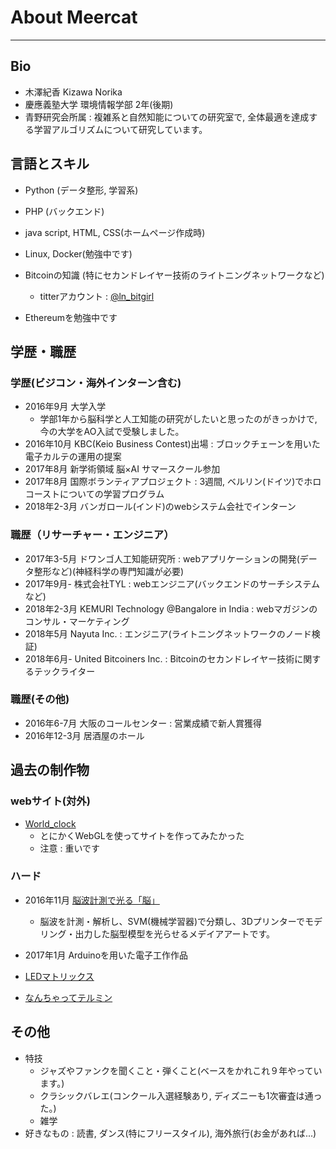 # About Meercat
---
## Bio
- 木澤紀香 Kizawa Norika
- 慶應義塾大学 環境情報学部 2年(後期)
- 青野研究会所属 : 複雑系と自然知能についての研究室で, 全体最適を達成する学習アルゴリズムについて研究しています。

## 言語とスキル
- Python (データ整形, 学習系)
- PHP (バックエンド)
- java script, HTML, CSS(ホームページ作成時)
- Linux, Docker(勉強中です)


- Bitcoinの知識 (特にセカンドレイヤー技術のライトニングネットワークなど)
	- titterアカウント : [@ln_bitgirl](https://twitter.com/ln_bitgirl)
- Ethereumを勉強中です

## 学歴・職歴
### 学歴(ビジコン・海外インターン含む)

- 2016年9月 大学入学 
	- 学部1年から脳科学と人工知能の研究がしたいと思ったのがきっかけで, 今の大学をAO入試で受験しました。
- 2016年10月 KBC(Keio Business Contest)出場 : ブロックチェーンを用いた電子カルテの運用の提案
- 2017年8月 新学術領域 脳×AI サマースクール参加
- 2017年8月 国際ボランティアプロジェクト : 3週間, ベルリン(ドイツ)でホロコーストについての学習プログラム
- 2018年2-3月 バンガロール(インド)のwebシステム会社でインターン


### 職歴（リサーチャー・エンジニア）
- 2017年3-5月 ドワンゴ人工知能研究所 : webアプリケーションの開発(データ整形など)(神経科学の専門知識が必要)
- 2017年9月- 株式会社TYL : webエンジニア(バックエンドのサーチシステムなど)
- 2018年2-3月 KEMURI Technology @Bangalore in India : webマガジンのコンサル・マーケティング
- 2018年5月 Nayuta Inc. : エンジニア(ライトニングネットワークのノード検証)
- 2018年6月- United Bitcoiners Inc. : Bitcoinのセカンドレイヤー技術に関するテックライター

### 職歴(その他)

- 2016年6-7月 大阪のコールセンター : 営業成績で新人賞獲得
- 2016年12-3月 居酒屋のホール


## 過去の制作物
### webサイト(対外)
- [World_clock](http://web.sfc.keio.ac.jp/~t16524nk/info1/world_clock/index.html)
	- とにかくWebGLを使ってサイトを作ってみたかった
	- 注意 : 重いです

### ハード
- 2016年11月 [脳波計測で光る「脳」](https://www.youtube.com/watch?v=WSD_JcjhLe8)
	-  脳波を計測・解析し、SVM(機械学習器)で分類し、3Dプリンターでモデリング・出力した脳型模型を光らせるメデイアアートです。

-  2017年1月 Arduinoを用いた電子工作作品 
 -  [LEDマトリックス](https://www.youtube.com/watch?v=MlXo0x1A_30&t=5s)
 -  [なんちゃってテルミン](https://www.youtube.com/watch?v=oi9H5GCVbv4)

## その他

- 特技
	- ジャズやファンクを聞くこと・弾くこと(ベースをかれこれ９年やっています。)
	- クラシックバレエ(コンクール入選経験あり, ディズニーも1次審査は通った。)
	- 雑学
- 好きなもの : 読書, ダンス(特にフリースタイル), 海外旅行(お金があれば...)
